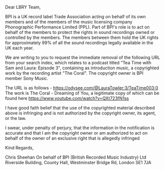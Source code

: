 Dear LBRY Team,


BPI is a UK record label Trade Association acting on behalf of its own members and of the members of the music licensing company Phonographic Performance Limited (PPL). Part of BPI's role is to act on behalf of the members to protect the rights in sound recordings owned or controlled by the members. The members between them hold the UK rights for approximately 99% of all the sound recordings legally available in the UK each year.


We are writing to you to request the immediate removal of the following URL from your search index, which relates to a podcast titled "Tea Time with Sam and Laura: Episode 3", containing as introduction music, a copyrighted work by the recording artist "The Coral". The copyright owner is BPI member Sony Music.

The URL is as follows - https://odysee.com/@LauraTowler:3/TeaTime003:0
The work is The Coral - Dreaming of You, a legitimate copy of which can be found here https://www.youtube.com/watch?v=QXt723fN1ss

I have good faith belief that the use of the copyrighted material described above is infringing and is not authorized by the copyright owner, its agent, or the law.

I swear, under penalty of perjury, that the information in the notification is accurate and that I am the copyright owner or am authorized to act on behalf of the owner of an exclusive right that is allegedly infringed

Kind Regards,

Chris Sheehan
On behalf of BPI (British Recorded Music Industry) Ltd
Riverside Building, County Hall, Westminster Bridge Rd, London SE1 7JA
